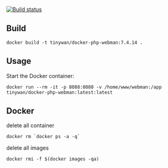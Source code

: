 [![Build status](https://github.com/Tinywan/docker-php-webman/workflows/Docker/badge.svg)]()

## Build

```
docker build -t tinywan/docker-php-webman:7.4.14 .
```
## Usage

Start the Docker container:

```
docker run --rm -it -p 8088:8080 -v /home/www/webman:/app tinywan/docker-php-webman:latest:latest
```

## Docker 

delete all container
```
docker rm `docker ps -a -q`
```

delete all images
```
docker rmi -f $(docker images -qa)
```




